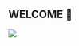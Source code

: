 ## WELCOME 👋

![](https://github.com/Gabi-Barretto/Gabi-Barretto/raw/output/github-contribution-grid-snake.svg)

<!--
**Gabi-Barretto/Gabi-Barretto** is a ✨ _special_ ✨ repository because its `README.md` (this file) appears on your GitHub profile.

Here are some ideas to get you started:

- 🔭 I’m currently working on ...
- 🌱 I’m currently learning ...
- 👯 I’m looking to collaborate on ...
- 🤔 I’m looking for help with ...
- 💬 Ask me about ...
- 📫 How to reach me: ...
- 😄 Pronouns: ...
- ⚡ Fun fact: ...
-->
